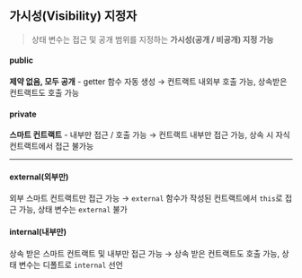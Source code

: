 ## 가시성(Visibility) 지정자

> 상태 변수는 접근 및 공개 범위를 지정하는 **가시성(공개 / 비공개) 지정 가능**


#### public
**제약 없음, 모두 공개** - getter 함수 자동 생성
  → 컨트랙트 내외부 호출 가능, 상속받은 컨트랙트도 호출 가능


#### private
**스마트 컨트랙트** - 내부만 접근 / 호출 가능
  → 컨트랙트 내부만 접근 가능, 상속 시 자식 컨트랙트에서 접근 불가능


---

#### external(외부만) 

외부 스마트 컨트랙트만 접근 가능
  → `external` 함수가 작성된 컨트랙트에서 `this`로 접근 가능, 상태 변수는 `external` 불가

#### internal(내부만)

상속 받은 스마트 컨트랙트 및 내부만 접근 가능
  → 상속 받은 컨트랙트도 호출 가능, 상태 변수는 디폴트로 `internal` 선언